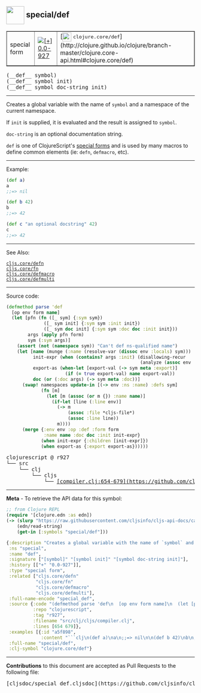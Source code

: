 ## <img width="48px" valign="middle" src="http://i.imgur.com/Hi20huC.png"> special/def

 <table border="1">
<tr>

<td>special form</td>
<td><a href="https://github.com/cljsinfo/cljs-api-docs/tree/0.0-927"><img valign="middle" alt="[+] 0.0-927" src="https://img.shields.io/badge/+-0.0--927-lightgrey.svg"></a> </td>
<td>
[<img height="24px" valign="middle" src="http://i.imgur.com/1GjPKvB.png"> <samp>clojure.core/def</samp>](http://clojure.github.io/clojure/branch-master/clojure.core-api.html#clojure.core/def)
</td>
</tr>
</table>

 <samp>
(__def__ symbol)<br>
</samp>
 <samp>
(__def__ symbol init)<br>
</samp>
 <samp>
(__def__ symbol doc-string init)<br>
</samp>

---

Creates a global variable with the name of `symbol` and a namespace of the
current namespace.

If `init` is supplied, it is evaluated and the result is assigned to `symbol`.

`doc-string` is an optional documentation string.

`def` is one of ClojureScript's [special forms](http://clojure.org/special_forms)
and is used by many macros to define common elements (ie: `defn`, `defmacro`,
etc).

---

Example:

```clj
(def a)
a
;;=> nil

(def b 42)
b
;;=> 42

(def c "an optional docstring" 42)
c
;;=> 42
```

---

See Also:

[`cljs.core/defn`](cljs.core_defn.md)<br>
[`cljs.core/fn`](cljs.core_fn.md)<br>
[`cljs.core/defmacro`](cljs.core_defmacro.md)<br>
[`cljs.core/defmulti`](cljs.core_defmulti.md)<br>

---


Source code:

```clj
(defmethod parse 'def
  [op env form name]
  (let [pfn (fn ([_ sym] {:sym sym})
              ([_ sym init] {:sym sym :init init})
              ([_ sym doc init] {:sym sym :doc doc :init init}))
        args (apply pfn form)
        sym (:sym args)]
    (assert (not (namespace sym)) "Can't def ns-qualified name")
    (let [name (munge (:name (resolve-var (dissoc env :locals) sym)))
          init-expr (when (contains? args :init) (disallowing-recur
                                                  (analyze (assoc env :context :expr) (:init args) sym)))
          export-as (when-let [export-val (-> sym meta :export)]
                      (if (= true export-val) name export-val))
          doc (or (:doc args) (-> sym meta :doc))]
      (swap! namespaces update-in [(-> env :ns :name) :defs sym]
             (fn [m]
               (let [m (assoc (or m {}) :name name)]
                 (if-let [line (:line env)]
                   (-> m
                       (assoc :file *cljs-file*)
                       (assoc :line line))
                   m))))
      (merge {:env env :op :def :form form
              :name name :doc doc :init init-expr}
             (when init-expr {:children [init-expr]})
             (when export-as {:export export-as})))))
```

 <pre>
clojurescript @ r927
└── src
    └── clj
        └── cljs
            └── <ins>[compiler.clj:654-679](https://github.com/clojure/clojurescript/blob/r927/src/clj/cljs/compiler.clj#L654-L679)</ins>
</pre>


---

__Meta__ - To retrieve the API data for this symbol:

```clj
;; from Clojure REPL
(require '[clojure.edn :as edn])
(-> (slurp "https://raw.githubusercontent.com/cljsinfo/cljs-api-docs/catalog/cljs-api.edn")
    (edn/read-string)
    (get-in [:symbols "special/def"]))
```

```clj
{:description "Creates a global variable with the name of `symbol` and a namespace of the\ncurrent namespace.\n\nIf `init` is supplied, it is evaluated and the result is assigned to `symbol`.\n\n`doc-string` is an optional documentation string.\n\n`def` is one of ClojureScript's [special forms](http://clojure.org/special_forms)\nand is used by many macros to define common elements (ie: `defn`, `defmacro`,\netc).",
 :ns "special",
 :name "def",
 :signature ["[symbol]" "[symbol init]" "[symbol doc-string init]"],
 :history [["+" "0.0-927"]],
 :type "special form",
 :related ["cljs.core/defn"
           "cljs.core/fn"
           "cljs.core/defmacro"
           "cljs.core/defmulti"],
 :full-name-encode "special_def",
 :source {:code "(defmethod parse 'def\n  [op env form name]\n  (let [pfn (fn ([_ sym] {:sym sym})\n              ([_ sym init] {:sym sym :init init})\n              ([_ sym doc init] {:sym sym :doc doc :init init}))\n        args (apply pfn form)\n        sym (:sym args)]\n    (assert (not (namespace sym)) \"Can't def ns-qualified name\")\n    (let [name (munge (:name (resolve-var (dissoc env :locals) sym)))\n          init-expr (when (contains? args :init) (disallowing-recur\n                                                  (analyze (assoc env :context :expr) (:init args) sym)))\n          export-as (when-let [export-val (-> sym meta :export)]\n                      (if (= true export-val) name export-val))\n          doc (or (:doc args) (-> sym meta :doc))]\n      (swap! namespaces update-in [(-> env :ns :name) :defs sym]\n             (fn [m]\n               (let [m (assoc (or m {}) :name name)]\n                 (if-let [line (:line env)]\n                   (-> m\n                       (assoc :file *cljs-file*)\n                       (assoc :line line))\n                   m))))\n      (merge {:env env :op :def :form form\n              :name name :doc doc :init init-expr}\n             (when init-expr {:children [init-expr]})\n             (when export-as {:export export-as})))))",
          :repo "clojurescript",
          :tag "r927",
          :filename "src/clj/cljs/compiler.clj",
          :lines [654 679]},
 :examples [{:id "a5f898",
             :content "```clj\n(def a)\na\n;;=> nil\n\n(def b 42)\nb\n;;=> 42\n\n(def c \"an optional docstring\" 42)\nc\n;;=> 42\n```"}],
 :full-name "special/def",
 :clj-symbol "clojure.core/def"}

```

---

__Contributions__ to this document are accepted as Pull Requests to the following file:

 <pre>
[cljsdoc/special_def.cljsdoc](https://github.com/cljsinfo/cljs-api-docs/blob/master/cljsdoc/special_def.cljsdoc)
</pre>

